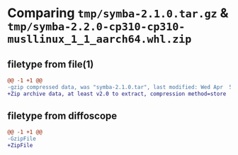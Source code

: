 # Comparing `tmp/symba-2.1.0.tar.gz` & `tmp/symba-2.2.0-cp310-cp310-musllinux_1_1_aarch64.whl.zip`

## filetype from file(1)

```diff
@@ -1 +1 @@
-gzip compressed data, was "symba-2.1.0.tar", last modified: Wed Apr  5 00:27:49 2023, max compression
+Zip archive data, at least v2.0 to extract, compression method=store
```

## filetype from diffoscope

```diff
@@ -1 +1 @@
-GzipFile
+ZipFile
```

